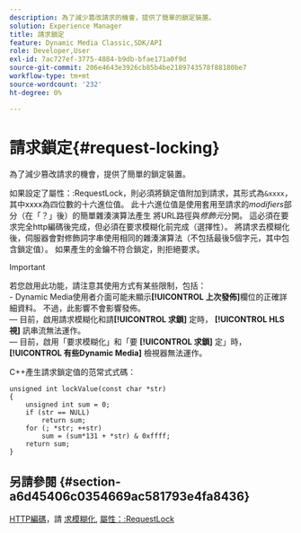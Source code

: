 ```yaml
---
description: 為了減少篡改請求的機會，提供了簡單的鎖定裝置。
solution: Experience Manager
title: 請求鎖定
feature: Dynamic Media Classic,SDK/API
role: Developer,User
exl-id: 7ac727ef-3775-4884-b9db-bfae171a0f9d
source-git-commit: 206e4643e3926cb85b4be2189743578f88180be7
workflow-type: tm+mt
source-wordcount: '232'
ht-degree: 0%

---
```


# 請求鎖定{#request-locking}

為了減少篡改請求的機會，提供了簡單的鎖定裝置。

如果設定了屬性：:RequestLock，則必須將鎖定值附加到請求，其形式為`&xxxx`，其中xxxx為四位數的十六進位值。 此十六進位值是使用套用至請求的&#x200B;*modifiers*&#x200B;部分（在「？」後）的簡單雜湊演算法產生 將URL路徑與&#x200B;*修飾元*&#x200B;分開。 這必須在要求完全http編碼後完成，但必須在要求模糊化前完成（選擇性）。 將請求去模糊化後，伺服器會對修飾詞字串使用相同的雜湊演算法（不包括最後5個字元，其中包含鎖定值）。 如果產生的金鑰不符合鎖定，則拒絕要求。

>[!IMPORTANT]
>
>若您啟用此功能，請注意其使用方式有某些限制，包括：<br>- Dynamic Media使用者介面可能未顯示&#x200B;**[!UICONTROL 上次發佈]**&#x200B;欄位的正確詳細資料。 不過，此影響不會影響發佈。<br> — 目前，啟用請求模糊化和請&#x200B;**[!UICONTROL 求鎖]** 定時， **[!UICONTROL HLS視]** 訊串流無法運作。<br> — 目前，啟用「要求模糊化」和「要 **[!UICONTROL 求鎖]** 定」時， **[!UICONTROL 有些Dynamic Media]** 檢視器無法運作。

C++產生請求鎖定值的范常式式碼：

```
unsigned int lockValue(const char *str) 
{ 
    unsigned int sum = 0; 
    if (str == NULL) 
        return sum; 
    for (; *str; ++str) 
        sum = (sum*131 + *str) & 0xffff; 
    return sum; 
} 
```

## 另請參閱 {#section-a6d45406c0354669ac581793e4fa8436}

[HTTP編碼](../../../../../is-api/http-ref/image-serving-api-ref/c-http-protocol-reference/c-syntax-and-features/r-http-encoding.md#reference-bb34dd13f316462695448acfa8f92df7)，請 [求模糊化](../../../../../is-api/http-ref/image-serving-api-ref/c-http-protocol-reference/c-syntax-and-features/r-request-obfuscation.md#reference-895f65d6796c43bb9bad21a676ed714d), [屬性：:RequestLock](../../../../../is-api/image-catalog/image-serving-api-ref/c-image-catalog-reference/c-attributes-reference/r-requestlock.md#reference-8bbe2f581be847d3b9fa123e8e5e94b0)
